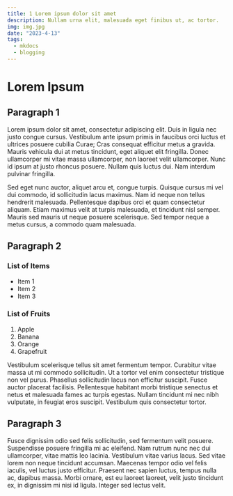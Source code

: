 ```yaml
---
title: 1 Lorem ipsum dolor sit amet
description: Nullam urna elit, malesuada eget finibus ut, ac tortor.
img: img.jpg
date: "2023-4-13"
tags:
  - mkdocs
  - blogging
---
```

# Lorem Ipsum

## Paragraph 1

Lorem ipsum dolor sit amet, consectetur adipiscing elit. Duis in ligula nec justo congue cursus. Vestibulum ante ipsum primis in faucibus orci luctus et ultrices posuere cubilia Curae; Cras consequat efficitur metus a gravida. Mauris vehicula dui at metus tincidunt, eget aliquet elit fringilla. Donec ullamcorper mi vitae massa ullamcorper, non laoreet velit ullamcorper. Nunc id ipsum at justo rhoncus posuere. Nullam quis luctus dui. Nam interdum pulvinar fringilla.

Sed eget nunc auctor, aliquet arcu et, congue turpis. Quisque cursus mi vel dui commodo, id sollicitudin lacus maximus. Nam id neque non tellus hendrerit malesuada. Pellentesque dapibus orci et quam consectetur aliquam. Etiam maximus velit at turpis malesuada, et tincidunt nisl semper. Mauris sed mauris ut neque posuere scelerisque. Sed tempor neque a metus cursus, a commodo quam malesuada.

## Paragraph 2

### List of Items

- Item 1
- Item 2
- Item 3

### List of Fruits

1. Apple
2. Banana
3. Orange
4. Grapefruit

Vestibulum scelerisque tellus sit amet fermentum tempor. Curabitur vitae massa ut mi commodo sollicitudin. Ut a tortor vel enim consectetur tristique non vel purus. Phasellus sollicitudin lacus non efficitur suscipit. Fusce auctor placerat facilisis. Pellentesque habitant morbi tristique senectus et netus et malesuada fames ac turpis egestas. Nullam tincidunt mi nec nibh vulputate, in feugiat eros suscipit. Vestibulum quis consectetur tortor.

## Paragraph 3

Fusce dignissim odio sed felis sollicitudin, sed fermentum velit posuere. Suspendisse posuere fringilla mi ac eleifend. Nam rutrum nunc nec dui ullamcorper, vitae mattis leo lacinia. Vestibulum vitae varius lacus. Sed vitae lorem non neque tincidunt accumsan. Maecenas tempor odio vel felis iaculis, vel luctus justo efficitur. Praesent nec sapien luctus, tempus nulla ac, dapibus massa. Morbi ornare, est eu laoreet laoreet, velit justo tincidunt ex, in dignissim mi nisi id ligula. Integer sed lectus velit.